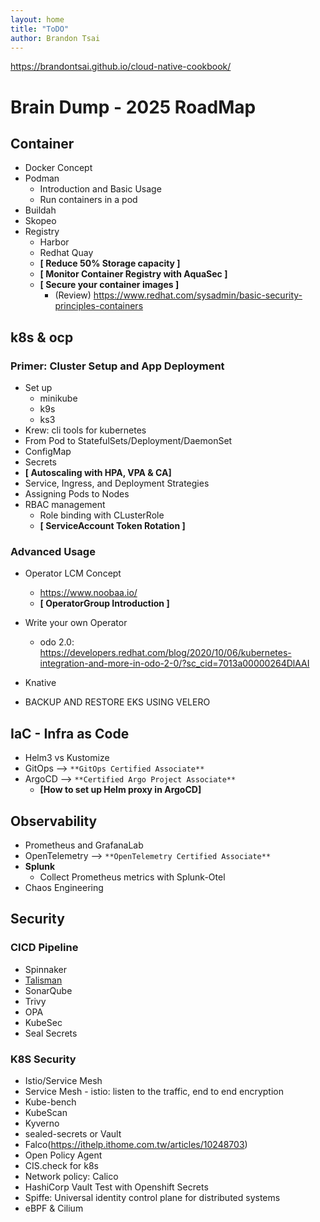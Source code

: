 ```yaml
---
layout: home
title: "ToDO"
author: Brandon Tsai
---
```


https://brandontsai.github.io/cloud-native-cookbook/


Brain Dump - 2025 RoadMap
================================================

Container
-------

- Docker Concept
- Podman
  - Introduction and Basic Usage
  - Run containers in a pod
- Buildah
- Skopeo
- Registry
  - Harbor
  - Redhat Quay
  - **[ Reduce 50% Storage capacity ]**
  - **[ Monitor Container Registry with AquaSec ]**
  - **[ Secure your container images ]**
    - (Review) https://www.redhat.com/sysadmin/basic-security-principles-containers


k8s & ocp
--------

### Primer: Cluster Setup and App Deployment

- Set up
  - minikube
  - k9s
  - ks3
- Krew: cli tools for kubernetes
- From Pod to StatefulSets/Deployment/DaemonSet
- ConfigMap
- Secrets
- **[ Autoscaling with HPA, VPA & CA]**
- Service, Ingress, and Deployment Strategies
- Assigning Pods to Nodes
- RBAC management
  - Role binding with CLusterRole
  - **[ ServiceAccount Token Rotation ]**

### Advanced Usage

- Operator LCM Concept
  - https://www.noobaa.io/
  - **[ OperatorGroup Introduction ]**
- Write your own Operator
  - odo 2.0: https://developers.redhat.com/blog/2020/10/06/kubernetes-integration-and-more-in-odo-2-0/?sc_cid=7013a00000264DlAAI
- Knative

- BACKUP AND RESTORE EKS USING VELERO


IaC - Infra as Code
-----------------------------------

- Helm3 vs Kustomize
- GitOps --> `**GitOps Certified Associate**`
- ArgoCD --> `**Certified Argo Project Associate**`
  - **[How to set up Helm proxy in ArgoCD]** 


Observability
----------------------------------------------------------------

- Prometheus and GrafanaLab
- OpenTelemetry --> `**OpenTelemetry Certified Associate**`
- **Splunk**
  - Collect Prometheus metrics with Splunk-Otel
- Chaos Engineering

Security
----------------------------------------------------------------

### CICD Pipeline

- Spinnaker
- [Talisman](https://github.com/thoughtworks/talisman)
- SonarQube
- Trivy
- OPA
- KubeSec
- Seal Secrets

### K8S Security

- Istio/Service Mesh
- Service Mesh - istio: listen to the traffic, end to end encryption
- Kube-bench
- KubeScan
- Kyverno
- sealed-secrets or Vault
- Falco(https://ithelp.ithome.com.tw/articles/10248703)
- Open Policy Agent
- CIS.check for k8s
- Network policy: Calico
- HashiCorp Vault Test with Openshift Secrets
- Spiffe: Universal identity control plane for distributed systems
- eBPF & Cilium